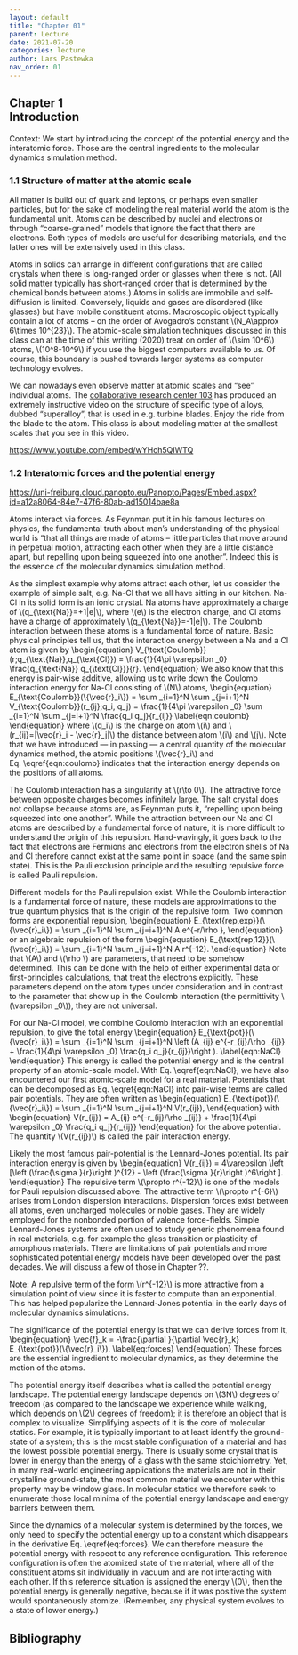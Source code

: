```yaml
---
layout: default
title: "Chapter 01"
parent: Lecture
date: 2021-07-20
categories: lecture
author: Lars Pastewka
nav_order: 01
---
```


<h2 class='chapterHead'><span class='titlemark'>Chapter 1</span><br />
<a id='x1-10001'></a>Introduction</h2>
<div id='shaded*-1' class='framedenv'><!--  l. 4  -->
<p class='noindent'><span class='underline'><span class='cmbx-12'>Context:</span></span> We start by introducing the concept of the potential energy and the interatomic force. Those are the central ingredients to the molecular dynamics simulation method.</p>
</div>
<h3 class='sectionHead'><span class='titlemark'>1.1</span> <a id='x1-20001.1'></a>Structure of matter at the atomic scale</h3>
<!--  l. 10  -->
<p class='noindent'>All matter is build out of quark and leptons, or perhaps even smaller particles, but for the sake of modeling the real material world the atom is the fundamental unit. Atoms can be described by nuclei and electrons or through “coarse-grained” models that ignore the fact that there are electrons. Both types of models are useful for describing materials, and the latter ones will be extensively used in this class.</p>
<!--  l. 12  -->
<p class='indent'>Atoms in solids can arrange in different configurations that are called crystals when there is long-ranged order or glasses when there is not. (All solid matter typically has short-ranged order that is determined by the chemical bonds between atoms.) Atoms in solids are immobile and self-diffusion is limited. Conversely, liquids and gases are disordered (like glasses) but have mobile constituent atoms. Macroscopic object typically contain a lot of atoms – on the order of Avogadro’s
constant \(N_A\approx 6\times 10^{23}\). The atomic-scale simulation techniques discussed in this class can at the time of this writing (2020) treat on order of \(\sim 10^6\) atoms, \(10^8-10^9\) if you use the biggest computers available to us. Of course, this boundary is pushed towards larger systems as computer technology evolves.</p>
<!--  l. 15  -->
<p class='indent'>We can nowadays even observe matter at atomic scales and “see” individual atoms. The <a href='https://www.sfb-transregio103.de/'>collaborative research center 103</a> has produced an extremely instructive video on the structure of specific type of alloys, dubbed “superalloy”, that is used in e.g. turbine blades. Enjoy the ride from the blade to the atom. This class is about modeling matter at the smallest scales that you see in this video.</p>
<!--  l. 17  -->
<p class='indent'><a href='https://www.youtube.com/embed/wYHch5QIWTQ' class='url'><span class='cmtt-12'>https://www.youtube.com/embed/wYHch5QIWTQ</span></a></p>
<!--  l. 19  -->
<p class='noindent'></p>
<h3 class='sectionHead'><span class='titlemark'>1.2</span> <a id='x1-30001.2'></a>Interatomic forces and the potential energy</h3>
<!--  l. 21  -->
<p class='noindent'><a href='https://uni-freiburg.cloud.panopto.eu/Panopto/Pages/Embed.aspx?id=a12a8064-84e7-47f6-80ab-ad15014bae8a' class='url'><span class='cmtt-12'>https://uni-freiburg.cloud.panopto.eu/Panopto/Pages/Embed.aspx?id=a12a8064-84e7-47f6-80ab-ad15014bae8a</span></a></p>
<!--  l. 23  -->
<p class='indent'>Atoms interact via forces. As Feynman put it in his famous lectures on physics, the fundamental truth about man’s understanding of the physical world is “that all things are made of atoms – little particles that move around in perpetual motion, attracting each other when they are a little distance apart, but repelling upon being squeezed into one another”. Indeed this is the essence of the molecular dynamics simulation method.</p>
<!--  l. 25  -->
<p class='indent'>As the simplest example why atoms attract each other, let us consider the example of simple salt, e.g. Na-Cl that we all have sitting in our kitchen. Na-Cl in its solid form is an ionic crystal. Na atoms have approximately a charge of \(q_{\text{Na}}=+1|e|\), where \(e\) is the electron charge, and Cl atoms have a charge of approximately \(q_{\text{Na}}=-1|e|\). The Coulomb interaction between these atoms is a fundamental force of nature. Basic physical principles tell us, that the
interaction energy between a Na and a Cl atom is given by \begin{equation} V_{\text{Coulomb}}(r;q_{\text{Na}},q_{\text{Cl}}) = \frac{1}{4\pi \varepsilon _0} \frac{q_{\text{Na}} q_{\text{Cl}}}{r}. \end{equation} We also know that this energy is pair-wise additive, allowing us to write down the Coulomb interaction energy for Na-Cl consisting of \(N\) atoms, \begin{equation} E_{\text{Coulomb}}(\{\vec{r}_i\}) = \sum _{i=1}^N \sum _{j=i+1}^N V_{\text{Coulomb}}(r_{ij};q_i, q_j) = \frac{1}{4\pi \varepsilon _0}
\sum _{i=1}^N \sum _{j=i+1}^N \frac{q_i q_j}{r_{ij}} \label{eqn:coulomb} \end{equation} where \(q_i\) is the charge on atom \(i\) and \(r_{ij}=|\vec{r}_i - \vec{r}_j|\) the distance between atom \(i\) and \(j\). Note that we have introduced — in passing — a central quantity of the molecular dynamics method, the atomic positions \(\vec{r}_i\) and Eq. \eqref{eqn:coulomb} indicates that the interaction energy depends on the positions of all atoms.</p>
<!--  l. 36  -->
<p class='indent'>The Coulomb interaction has a singularity at \(r\to 0\). The attractive force between opposite charges becomes infinitely large. The salt crystal does not collapse because atoms are, as Feynman puts it, “repelling upon being squeezed into one another”. While the attraction between our Na and Cl atoms are described by a fundamental force of nature, it is more difficult to understand the origin of this repulsion. Hand-wavingly, it goes back to the fact that electrons are Fermions and
electrons from the electron shells of Na and Cl therefore cannot exist at the same point in space (and the same spin state). This is the Pauli exclusion principle and the resulting repulsive force is called Pauli repulsion.</p>
<!--  l. 38  -->
<p class='indent'>Different models for the Pauli repulsion exist. While the Coulomb interaction is a fundamental force of nature, these models are approximations to the true quantum physics that is the origin of the repulsive form. Two common forms are exponential repulsion, \begin{equation} E_{\text{rep,exp}}(\{\vec{r}_i\}) = \sum _{i=1}^N \sum _{j=i+1}^N A e^{-r/\rho }, \end{equation} or an algebraic repulsion of the form \begin{equation} E_{\text{rep,12}}(\{\vec{r}_i\}) = \sum _{i=1}^N \sum _{j=i+1}^N A
r^{-12}. \end{equation} Note that \(A\) and \(\rho \) are <span class='cmti-12'>parameters</span>, that need to be somehow determined. This can be done with the help of either experimental data or <span class='cmti-12'>first-principles</span> calculations, that treat the electrons explicitly. These parameters depend on the atom types under consideration and in contrast to the parameter that show up in the Coulomb interaction (the permittivity \(\varepsilon _0\)), they are not universal.</p>
<!--  l. 48  -->
<p class='indent'>For our Na-Cl model, we combine Coulomb interaction with an exponential repulsion, to give the total energy \begin{equation} E_{\text{pot}}(\{\vec{r}_i\}) = \sum _{i=1}^N \sum _{j=i+1}^N \left (A_{ij} e^{-r_{ij}/\rho _{ij}} + \frac{1}{4\pi \varepsilon _0} \frac{q_i q_j}{r_{ij}}\right ). \label{eqn:NaCl} \end{equation} This energy is called the <span class='cmti-12'>potential energy</span> and is the central property of an atomic-scale model. With Eq. \eqref{eqn:NaCl}, we have also
encountered our first atomic-scale model for a real material. Potentials that can be decomposed as Eq. \eqref{eqn:NaCl} into pair-wise terms are called <span class='cmti-12'>pair potentials</span>. They are often written as \begin{equation} E_{\text{pot}}(\{\vec{r}_i\}) = \sum _{i=1}^N \sum _{j=i+1}^N V(r_{ij}), \end{equation} with \begin{equation} V(r_{ij}) = A_{ij} e^{-r_{ij}/\rho _{ij}} + \frac{1}{4\pi \varepsilon _0} \frac{q_i q_j}{r_{ij}} \end{equation} for the above potential. The quantity
\(V(r_{ij})\) is called the pair interaction energy.</p>
<!--  l. 63  -->
<p class='indent'>Likely the most famous pair-potential is the Lennard-Jones potential. Its pair interaction energy is given by \begin{equation} V(r_{ij}) = 4\varepsilon \left [\left (\frac{\sigma }{r}\right )^{12} - \left (\frac{\sigma }{r}\right )^6\right ]. \end{equation} The repulsive term \(\propto r^{-12}\) is one of the models for Pauli repulsion discussed above. The attractive term \(\propto r^{-6}\) arises from <span class='cmti-12'>London dispersion interactions</span>. Dispersion forces exist
between all atoms, even uncharged molecules or noble gases. They are widely employed for the nonbonded portion of valence force-fields. Simple Lennard-Jones systems are often used to study generic phenomena found in real materials, e.g. for example the glass transition or plasticity of amorphous materials. There are limitations of pair potentials and more sophisticated potential energy models have been developed over the past decades. We will discuss a few of those in Chapter <span class='cmbx-12'>??</span>.</p>
<div id='shaded*-1' class='framedenv'><!--  l. 69  -->
<p class='noindent'><span class='underline'><span class='cmbx-12'>Note:</span></span> A repulsive term of the form \(r^{-12}\) is more attractive from a simulation point of view since it is faster to compute than an exponential. This has helped popularize the Lennard-Jones potential in the early days of molecular dynamics simulations.</p>
</div>
<!--  l. 73  -->
<p class='indent'>The significance of the potential energy is that we can derive forces from it, \begin{equation} \vec{f}_k = -\frac{\partial }{\partial \vec{r}_k} E_{\text{pot}}(\{\vec{r}_i\}). \label{eq:forces} \end{equation} These forces are the essential ingredient to <span class='cmti-12'>molecular dynamics</span>, as they determine the motion of the atoms.</p>
<!--  l. 80  -->
<p class='indent'>The potential energy itself describes what is called the <span class='cmti-12'>potential energy</span> <span class='cmti-12'>landscape</span>. The potential energy landscape depends on \(3N\) degrees of freedom (as compared to the landscape we experience while walking, which depends on \(2\) degrees of freedom); it is therefore an object that is complex to visualize. Simplifying aspects of it is the core of <span class='cmti-12'>molecular statics</span>. For example, it is typically
important to at least identify the ground-state of a system; this is the most stable configuration of a material and has the lowest possible potential energy. There is usually some crystal that is lower in energy than the energy of a glass with the same stoichiometry. Yet, in many real-world engineering applications the materials are not in their crystalline ground-state, the most common material we encounter with this property may be window glass. In molecular statics we therefore seek to enumerate those
<span class='cmti-12'>local</span> <span class='cmti-12'>minima</span> of the potential energy landscape and energy barriers between them.</p>
<!--  l. 82  -->
<p class='indent'>Since the dynamics of a molecular system is determined by the forces, we only need to specify the potential energy up to a constant which disappears in the derivative Eq. \eqref{eq:forces}. We can therefore measure the potential energy with respect to any reference configuration. This reference configuration is often the atomized state of the material, where all of the constituent atoms sit individually in vacuum and are not interacting with each other. If this reference situation is
assigned the energy \(0\), then the potential energy is generally negative, because if it was positive the system would spontaneously atomize. (Remember, any physical system evolves to a state of lower energy.)</p>
<h2 class='likechapterHead'><a id='x1-40001.2'></a>Bibliography</h2>
